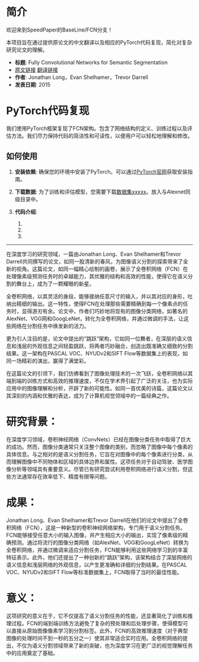 # 简介

欢迎来到SpeedPaper的BaseLine/FCN分支！

本项目旨在通过提供原论文的中文翻译以及相应的PyTorch代码复现，简化对复杂研究论文的理解。

- **标题**: Fully Convolutional Networks for Semantic Segmentation
- [原文链接](https://arxiv.org/pdf/1411.4038.pdf)  [翻译链接]()
- **作者**: Jonathan Long，Evan Shelhamer，Trevor Darrell
- **发表日期**: 2015

# PyTorch代码复现

我们使用PyTorch框架复现了FCN架构。包含了网络结构的定义、训练过程以及评估方法。我们尽力保持代码的简洁性和可读性，以便用户可以轻松地理解和修改。

## 如何使用

1. **安装依赖**: 确保您的环境中安装了PyTorch。可以通过[PyTorch官网](https://pytorch.org/get-started/locally/)获取安装指南。
2. **下载数据**: 为了训练和评估模型，您需要下载[数据集xxxxx]()。放入与Alexnet同级目录中。
3. **代码介绍**:

   1.

   2.

   3.

---

在深度学习的研究领域，一篇由Jonathan Long、Evan Shelhamer和Trevor Darrell共同撰写的论文，如同一股清新的春风，为图像语义分割的探索带来了全新的视角。这篇论文，如同一幅精心绘制的画卷，展示了全卷积网络（FCN）在处理像素级预测任务时的卓越能力，其优雅的结构和高效的性能，使得它在语义分割的舞台上，成为了一颗耀眼的新星。

全卷积网络，以其灵活的身段，能够接纳任意尺寸的输入，并以其对应的身形，吐纳出精细的输出。这一特性，使得FCN在处理那些需要精确到每一个像素点的任务时，显得游刃有余。论文中，作者们巧妙地将现有的图像分类网络，如著名的AlexNet、VGG网和GoogLeNet，转化为全卷积网络，并通过微调的手法，让这些网络在分割任务中焕发新的活力。

更为引人注目的是，论文中提出的“跳跃”架构，它如同一位舞者，在深层的语义信息和浅层的外观信息之间轻盈跳跃，将两者巧妙融合，创造出既准确又细致的分割结果。这一架构在PASCAL VOC、NYUDv2和SIFT Flow等数据集上的表现，如同一场精彩的演出，赢得了满堂彩。

在这篇论文的引领下，我们仿佛看到了图像处理技术的一次飞跃，全卷积网络以其端到端的训练方式和高效的推理速度，不仅在学术界引起了广泛的关注，也为实际应用中的图像理解和分析，开辟了新的可能性。如同一首优美的诗篇，这篇论文以其深刻的内涵和优雅的表达，成为了计算机视觉领域中的一篇经典之作。

# 研究背景： 

在深度学习领域，卷积神经网络（ConvNets）已经在图像分类任务中取得了巨大的成功。然而，图像分类通常只关注整个图像的类别，而忽略了图像中每个像素的具体信息。与之相对的是语义分割任务，它旨在对图像中的每个像素进行分类，从而理解图像中不同物体和区域的具体边界和属性。这项任务对于自动驾驶、医学图像分析等领域具有重要意义。尽管已有研究尝试利用卷积网络进行语义分割，但这些方法通常存在效率低下、精度有限等问题。

# 成果：

Jonathan Long、Evan Shelhamer和Trevor Darrell在他们的论文中提出了全卷积网络（FCN），这是一种新型的卷积神经网络架构，专门用于语义分割任务。FCN能够接受任意大小的输入图像，并产生相应大小的输出，实现了像素级的精确预测。通过将流行的图像分类网络（如AlexNet、VGG和GoogLeNet）转换为全卷积网络，并通过微调来适应分割任务，FCN能够利用这些网络学习到的丰富特征表示。此外，他们还提出了一种创新的“跳跃”架构，该架构结合了深层网络的语义信息和浅层网络的外观信息，以产生更准确和详细的分割结果。在PASCAL VOC、NYUDv2和SIFT Flow等标准数据集上，FCN取得了当时的最佳性能。

# 意义： 

这项研究的意义在于，它不仅提高了语义分割任务的性能，还显著简化了训练和推理过程。FCN的端到端训练方法避免了复杂的预处理和后处理步骤，使得模型可以直接从原始图像像素学习到分割标签。此外，FCN的高效推理速度（对于典型图像的处理时间不到一秒的五分之一）使其非常适合实时应用。全卷积网络的提出，不仅为语义分割领域带来了新的突破，也为深度学习在更广泛的视觉理解任务中的应用奠定了基础。
